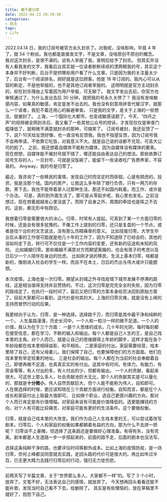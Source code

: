 ```yaml
---
title: 要不要归零
date: 2022-04-23 20:39:30 
categories:
- 观点
tags:
- Life
---
```


2022.04.14 日，我的订阅号被官方永久封杀了。对我呢，没啥影响，毕竟 4 年了，就 54 个粉丝。我也都是直接发文字，不是文章，没啥原创不原创的概念。
我对这次封杀，是很不满的。说有人举报了我，查明后给予了封杀。
但其实并没有人看我发的文字，我看后台其实就一位读者断断续续的漂两眼我的号，其实这个本身并不好判断，后台不提供哪些用户看了什么文章。只是因为我的关注量太少了，后台有一个阅读排名，刚好就是这位顾客。他是 18 年订阅的。我内心可以从容的断定，不是他举报的，也不是其他订阅者举报的。
这明明就是官方主动封杀的，却在封杀理由上写着因为用户举报，可无聊了。
我文字发出去前，你官方也审核通过了，为什么发出去后 30 分钟，就把我的号永久关停了？
我没有发啥敏感内容，如果真的敏感，肯定是发不出去的。我也没有刻意用拼音代替汉字，就那么一个读者，我犯不着还用心的躲避审查。
只是我的文字，是关于上海的一些想法，就被封了。
上海，一个国际化大都市，也变成敏感话题了。今天，“四月之声”的视频被全网封杀后，我又看了一些其他公众号的控诉，才发现仅仅是审查门槛降低了，就稍微不满意就封杀的那种，可搞笑了。
订阅号被封，我还反馈了一下，说7-10天给反馈好像，也一直没有反馈我。我也不指望反馈，因为订阅号我不会再申请，不依靠它吃饭，对我意义不大。就是自己说的话都不兑现，可丢大公司的脸了。
之前，我还想着自媒体不能称为媒体，因为自媒体没有媒体的要素。现在想想，自媒体能不被封号就不错了，哪还能自由表达自己的想法。那些依靠订阅号生存的人，一旦封号，可就是没饭碗了，能留下一些读者吃广告费养家，不容易的。
Anyway，我的号是归零了。

<!-- more -->

最近，我咨询了一些移民的事情，发现自己时而坚定时而徘徊，心是有顾虑的。投资，我是没那个钱。国内的房产，让我这么多年除了银行负债，只有一两万的存款。黑下去，我也不能带着家人过那种生活，那还不如国内耗着。而工作，或许是个办法。
可是，真的到外面生活了，那可是从零起步呢，我心里也发毛。之前没想过，现在想着就越发心里没底了。而除了自身之外，周围的牵挂也是挥之不去的。这些，都无形中有顾忌。

我想着归零是需要很大的决心。归零，时常有人提起。可真到了某一个方面归零的时候，还是会有很多犹豫的。不像工作上提到的归零，还只是复盘的一个节点，或者是找个台阶的文艺说法，没有那么伤精痛骨的意义。
比如技能归零。大学生毕业后从事的工作很可能就是他几十年的工作了，因为不知道除了已经会的，其他的该如何走下去，转行可不仅仅是一个工作内容的变更，还有新的征途和未知的风险。
比如婚姻归零。那些婚姻不满意对方而期望离婚的，也会有孩子的考虑以及日后少一个人陪伴在身边的忧虑。
比如刚才说的移民，生活上基本归零，啥都是新的，像刚进入社会的学生一样。而且不在本土，日后的杰出与伟大或许只能臆想。

本次疫情，上海也是一次归零。期望从封城之外寻找疫情下城市发展不停滞的路线，这是相当值得支持并且赞扬的。不过，这次归零是完完全全的失败，因为归零的路线定了，也执行一段时间了，最后又把归零的方案本身给否决回到原始方案了。目前大家都可以看到，这代价是何其的大。上海的归零灾难，就是没有上峰的支持而冒然行动的后果。

我更倾向于认为，归零，是一种选择。选择路千万，而归零是其中最干净和纯粹的一个。
人生虽路漫漫，历史长河中，一个人和一粒沙一样的微不足道。一个人的价值，我认为在于三个方面：
一是个人思维的成长。几十年的光阴，每时每刻都在接受信息，都在学习，不断的输入和输出。每个人都是自己人生的王，是自己戏本里的主角。对个人而已，就是让自己的思维跟得上年龄的脚步，这样才能在各个年龄段都在戏本里相得益彰、和平相处。
二是家庭的付出。家庭需要经营，戏本里除了自己，还有父母妻儿。我们保障了自己，也要保障他们的方方面面。他们在戏本里有举足轻重的地址。
三是社会的输出。每个人都在为当前的社会奉献着自己，即使再微不足道，也真真实实的有付出。这其中有时间，有体力，有脑力，有资金等等，有人付出的多，有人付出的少，但都有输出。
一个人的贡献，看起来很大。可这世上那么多人，社会贡献池巨大无比，那个人的贡献其实是可以量化的，那就是**十分微小**。伟人自然贡献巨大，但个人能不能称为伟人，自知即可。
人在做选择的时候，更应该知晓在三个贡献方面进行权衡。自知而言，都是在个人成长和家庭付出上取最大值即可。
比如换个职业，选自己更感兴趣的方向，那对个人而已肯定是有价值增幅。对家庭来说有可能是价值降低的。选更能赚钱的方向，对个人有可能比较痛苦，对家庭可能有更好的生活条件。这个要做权衡。

归零，就是自己戏本里的大改变。我们作为自己人生戏本里的王，可以尝试着改写剧本。归零后，个人和家庭的权衡如果都朝着有益的方向，那为什么不去拼一把呢？
归零谈不上豪赌，但选择了这条路还是要做好心理准备。有得有失，没有完美。剧本都是人生道路一步一步搭起来的，前面的路不走，后面的剧本也没法写。

选择这条纯粹干净的路，也要评估时间等额外成本。比如上海的疫情防疫，是一场归零，奈何上峰都没同意就去实践，走回头路的代价可是很大的。再比如年过半百，已无更大精力去践行归零后的行动，强归无力徒伤悲。

---

前两天写了半篇文章，关于“世界那么多人，大家都不一样”的。写了 3 个小时，放弃了。文笔不好，无法表达自己的感情，就放弃了。
今天想再回头看看还能不能补救，发现当时自己看不下去，给删除了。
其实是有些懊恼的，放在草稿里不就好了，抱怨下自己。
